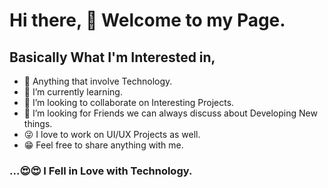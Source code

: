 # Hi there, 👋 Welcome to my Page.
<!--
**Amospelumi/Amospelumi** is a ✨ _special_ ✨ repository because its `README.md` (this file) appears on your GitHub profile.
-->
## Basically What I'm Interested in,


- 🔭 Anything that involve Technology.
- 🌱 I’m currently learning.
- 👯 I’m looking to collaborate on Interesting Projects.
- 🤔 I’m looking for Friends we can always discuss about Developing New things.
- 😜 I love to work on UI/UX Projects as well.
- 😁 Feel free to share anything with me.


### ...😍😍 I Fell in Love with Technology.

